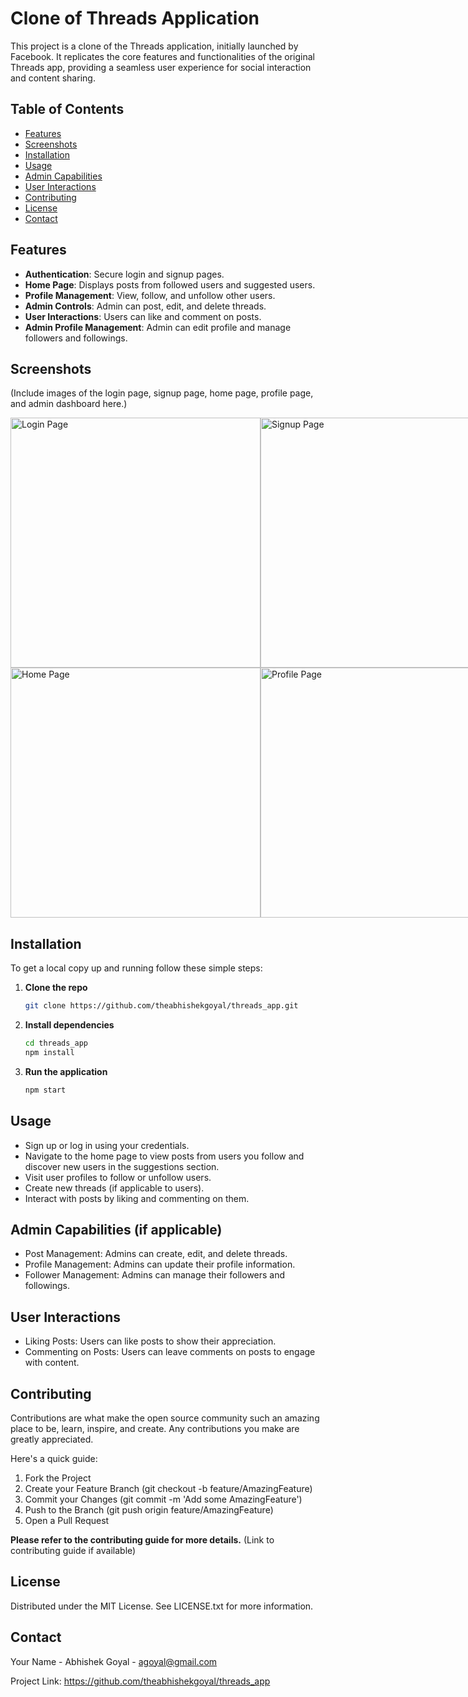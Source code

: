 # Clone of Threads Application

This project is a clone of the Threads application, initially launched by Facebook. It replicates the core features and functionalities of the original Threads app, providing a seamless user experience for social interaction and content sharing.

## Table of Contents

- [Features](#features)
- [Screenshots](#screenshots)
- [Installation](#installation)
- [Usage](#usage)
- [Admin Capabilities](#admin-capabilities)
- [User Interactions](#user-interactions)
- [Contributing](#contributing)
- [License](#license)
- [Contact](#contact)

## Features

- **Authentication**: Secure login and signup pages.
- **Home Page**: Displays posts from followed users and suggested users.
- **Profile Management**: View, follow, and unfollow other users.
- **Admin Controls**: Admin can post, edit, and delete threads.
- **User Interactions**: Users can like and comment on posts.
- **Admin Profile Management**: Admin can edit profile and manage followers and followings.

## Screenshots

(Include images of the login page, signup page, home page, profile page, and admin dashboard here.)

<!-- First row -->
<div style="display: flex; justify-content: space-around;">
    <img src="https://github.com/theabhishekgoyal/threads_app/assets/96344136/f6abb3ca-a8cc-4e4d-b035-d2a46fb5edd6" alt="Login Page" width="400" >
    <img src="https://github.com/theabhishekgoyal/threads_app/assets/96344136/49f71bb8-2b6d-47a9-a071-eb6840de72b3" alt="Signup Page" width="400" >
</div>

<!-- Second row -->
<div style="display: flex; justify-content: space-around;">
    <img src="https://github.com/theabhishekgoyal/threads_app/assets/96344136/df8e488d-f13e-4ba9-a4db-56102b9b4ba1" alt="Home Page" width="400" >
    <img src="https://github.com/theabhishekgoyal/threads_app/assets/96344136/7941be9c-64c3-4f35-9950-9df98ad1ecce" alt="Profile Page" width="400" >
    <img src="https://github.com/theabhishekgoyal/threads_app/assets/96344136/da84c005-d396-482e-8db7-08b1e59aa02d" alt="Admin Dashboard" width="400" >
</div>


## Installation

To get a local copy up and running follow these simple steps:

1. **Clone the repo**
   ```sh
   git clone https://github.com/theabhishekgoyal/threads_app.git
2. **Install dependencies**
   ```sh
   cd threads_app
   npm install
3. **Run the application**
    ```sh
   npm start
## Usage

* Sign up or log in using your credentials.
* Navigate to the home page to view posts from users you follow and discover new users in the suggestions section.
* Visit user profiles to follow or unfollow users.
* Create new threads (if applicable to users).
* Interact with posts by liking and commenting on them.

## Admin Capabilities (if applicable)

* Post Management: Admins can create, edit, and delete threads.
* Profile Management: Admins can update their profile information.
* Follower Management: Admins can manage their followers and followings.

## User Interactions

* Liking Posts: Users can like posts to show their appreciation.
* Commenting on Posts: Users can leave comments on posts to engage with content.


## Contributing

Contributions are what make the open source community such an amazing place to be, learn, inspire, and create. Any contributions you make are greatly appreciated.

Here's a quick guide:

1. Fork the Project
2. Create your Feature Branch (git checkout -b feature/AmazingFeature)
3. Commit your Changes (git commit -m 'Add some AmazingFeature')
4. Push to the Branch (git push origin feature/AmazingFeature)
5. Open a Pull Request

**Please refer to the contributing guide for more details.** (Link to contributing guide if available)
## License

Distributed under the MIT License. See LICENSE.txt for more information.

## Contact

Your Name - Abhishek Goyal - agoyal@gmail.com

Project Link: https://github.com/theabhishekgoyal/threads_app
